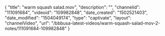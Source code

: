 {
    "title": "warm squash salad.mov",
    "description": "",
    "channelid": "111091684",
    "videoid": "109982848",
    "date_created": "1502521403",
    "date_modified": "1504049174",
    "type": "captivate",
    "layout": "channelVideo",
    "url": "\/bbbusa-latest-videos\/warm-squash-salad-mov-2-notes\/111091684-109982848"
}